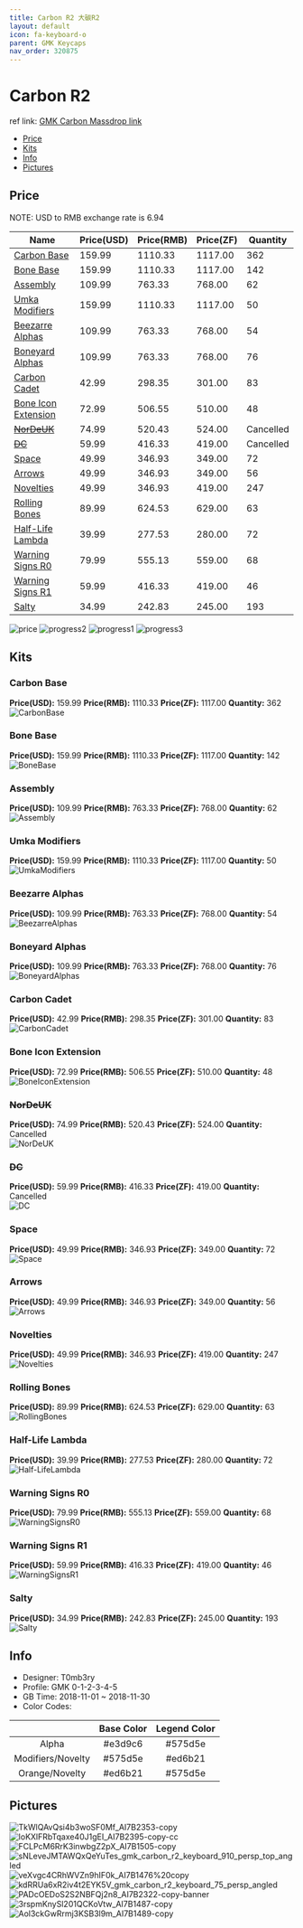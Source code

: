 ```yaml
---
title: Carbon R2 大碳R2
layout: default
icon: fa-keyboard-o
parent: GMK Keycaps
nav_order: 320875
---
```


# Carbon R2

ref link: [GMK Carbon Massdrop link](https://www.massdrop.com/buy/gmk-carbon-custom-keycap-set)

* [Price](#price)
* [Kits](#kits)
* [Info](#info)
* [Pictures](#pictures)

## Price

NOTE: USD to RMB exchange rate is 6.94

| Name          | Price(USD)    |  Price(RMB) |  Price(ZF) | Quantity |
| ------------- | ------------- |  ---------- |  --------- | -------- |
|[Carbon Base](#carbon-base)|159.99|1110.33|1117.00|362|
|[Bone Base](#bone-base)|159.99|1110.33|1117.00|142|
|[Assembly](#assembly)|109.99|763.33|768.00|62|
|[Umka Modifiers](#umka-modifiers)|159.99|1110.33|1117.00|50|
|[Beezarre Alphas](#beezarre-alphas)|109.99|763.33|768.00|54|
|[Boneyard Alphas](#boneyard-alphas)|109.99|763.33|768.00|76|
|[Carbon Cadet](#carbon-cadet)|42.99|298.35|301.00|83|
|[Bone Icon Extension](#bone-icon-extension)|72.99|506.55|510.00|48|
|[~~NorDeUK~~](#nordeuk)|74.99|520.43|524.00|Cancelled|
|[~~DC~~](#dc)|59.99|416.33|419.00|Cancelled|
|[Space](#space)|49.99|346.93|349.00|72|
|[Arrows](#arrows)|49.99|346.93|349.00|56|
|[Novelties](#novelties)|49.99|346.93|419.00|247|
|[Rolling Bones](#rolling-bones)|89.99|624.53|629.00|63|
|[Half-Life Lambda](#half-life-lambda)|39.99|277.53|280.00|72|
|[Warning Signs R0](#warning-signs-r0)|79.99|555.13|559.00|68|
|[Warning Signs R1](#warning-signs-r1)|59.99|416.33|419.00|46|
|[Salty](#salty)|34.99|242.83|245.00|193|

<img src="{{ 'assets/images/gmk-keycaps/carbonr2/price.jpg' | relative_url }}" alt="price" class="image featured">
<img src="{{ 'assets/images/gmk-keycaps/carbonr2/progress2.png' | relative_url }}" alt="progress2" class="image featured">
<img src="{{ 'assets/images/gmk-keycaps/carbonr2/progress1.png' | relative_url }}" alt="progress1" class="image featured">
<img src="{{ 'assets/images/gmk-keycaps/carbonr2/progress3.png' | relative_url }}" alt="progress3" class="image featured">

## Kits
### Carbon Base
**Price(USD):** 159.99  **Price(RMB):** 1110.33         **Price(ZF):** 1117.00          **Quantity:** 362
<img src="{{ 'assets/images/gmk-keycaps/carbonr2/kits_pics/carbonbase.jpg' | relative_url }}" alt="CarbonBase" class="image featured">

### Bone Base
**Price(USD):** 159.99  **Price(RMB):** 1110.33         **Price(ZF):** 1117.00          **Quantity:** 142
<img src="{{ 'assets/images/gmk-keycaps/carbonr2/kits_pics/bonebase.jpg' | relative_url }}" alt="BoneBase" class="image featured">

### Assembly
**Price(USD):** 109.99  **Price(RMB):** 763.33          **Price(ZF):** 768.00           **Quantity:** 62
<img src="{{ 'assets/images/gmk-keycaps/carbonr2/kits_pics/assembly.jpg' | relative_url }}" alt="Assembly" class="image featured">

### Umka Modifiers
**Price(USD):** 159.99  **Price(RMB):** 1110.33         **Price(ZF):** 1117.00          **Quantity:** 50 
<img src="{{ 'assets/images/gmk-keycaps/carbonr2/kits_pics/umkamodifiers.jpg' | relative_url }}" alt="UmkaModifiers" class="image featured">

### Beezarre Alphas
**Price(USD):** 109.99  **Price(RMB):** 763.33          **Price(ZF):** 768.00           **Quantity:** 54
<img src="{{ 'assets/images/gmk-keycaps/carbonr2/kits_pics/beezarrealphas.jpg' | relative_url }}" alt="BeezarreAlphas" class="image featured">

### Boneyard Alphas
**Price(USD):** 109.99  **Price(RMB):** 763.33          **Price(ZF):** 768.00           **Quantity:** 76
<img src="{{ 'assets/images/gmk-keycaps/carbonr2/kits_pics/boneyardalphas.jpg' | relative_url }}" alt="BoneyardAlphas" class="image featured">

### Carbon Cadet
**Price(USD):** 42.99   **Price(RMB):** 298.35          **Price(ZF):** 301.00           **Quantity:** 83
<img src="{{ 'assets/images/gmk-keycaps/carbonr2/kits_pics/carboncadet.jpg' | relative_url }}" alt="CarbonCadet" class="image featured">

### Bone Icon Extension
**Price(USD):** 72.99   **Price(RMB):** 506.55          **Price(ZF):** 510.00           **Quantity:** 48
<img src="{{ 'assets/images/gmk-keycaps/carbonr2/kits_pics/boneiconextension.jpg' | relative_url }}" alt="BoneIconExtension" class="image featured">

### ~~NorDeUK~~
**Price(USD):** 74.99   **Price(RMB):** 520.43          **Price(ZF):** 524.00           **Quantity:** Cancelled  
<img src="{{ 'assets/images/gmk-keycaps/carbonr2/kits_pics/nordeuk.png' | relative_url }}" alt="NorDeUK" class="image featured">

### ~~DC~~
**Price(USD):** 59.99   **Price(RMB):** 416.33          **Price(ZF):** 419.00           **Quantity:** Cancelled  
<img src="{{ 'assets/images/gmk-keycaps/carbonr2/kits_pics/dc.png' | relative_url }}" alt="DC" class="image featured">

### Space
**Price(USD):** 49.99   **Price(RMB):** 346.93          **Price(ZF):** 349.00           **Quantity:** 72
<img src="{{ 'assets/images/gmk-keycaps/carbonr2/kits_pics/space.jpg' | relative_url }}" alt="Space" class="image featured">

### Arrows
**Price(USD):** 49.99   **Price(RMB):** 346.93          **Price(ZF):** 349.00           **Quantity:** 56
<img src="{{ 'assets/images/gmk-keycaps/carbonr2/kits_pics/arrows.jpg' | relative_url }}" alt="Arrows" class="image featured">

### Novelties
**Price(USD):** 49.99   **Price(RMB):** 346.93          **Price(ZF):** 419.00           **Quantity:** 247
<img src="{{ 'assets/images/gmk-keycaps/carbonr2/kits_pics/novelties.jpg' | relative_url }}" alt="Novelties" class="image featured">

### Rolling Bones
**Price(USD):** 89.99   **Price(RMB):** 624.53          **Price(ZF):** 629.00           **Quantity:** 63
<img src="{{ 'assets/images/gmk-keycaps/carbonr2/kits_pics/rollingbones.jpg' | relative_url }}" alt="RollingBones" class="image featured">

### Half-Life Lambda
**Price(USD):** 39.99   **Price(RMB):** 277.53          **Price(ZF):** 280.00           **Quantity:** 72
<img src="{{ 'assets/images/gmk-keycaps/carbonr2/kits_pics/half-lifelambda.jpg' | relative_url }}" alt="Half-LifeLambda" class="image featured">

### Warning Signs R0
**Price(USD):** 79.99   **Price(RMB):** 555.13          **Price(ZF):** 559.00           **Quantity:** 68
<img src="{{ 'assets/images/gmk-keycaps/carbonr2/kits_pics/warningsignsr0.jpg' | relative_url }}" alt="WarningSignsR0" class="image featured">

### Warning Signs R1
**Price(USD):** 59.99   **Price(RMB):** 416.33          **Price(ZF):** 419.00           **Quantity:** 46
<img src="{{ 'assets/images/gmk-keycaps/carbonr2/kits_pics/warningsignsr1.jpg' | relative_url }}" alt="WarningSignsR1" class="image featured">

### Salty
**Price(USD):** 34.99   **Price(RMB):** 242.83          **Price(ZF):** 245.00           **Quantity:** 193
<img src="{{ 'assets/images/gmk-keycaps/carbonr2/kits_pics/salty.jpg' | relative_url }}" alt="Salty" class="image featured">

## Info
* Designer: T0mb3ry
* Profile: GMK 0-1-2-3-4-5
* GB Time: 2018-11-01 ~ 2018-11-30
* Color Codes: 

||Base Color      | Legend Color
| :-------------: | :-------------: | :------------:
|Alpha|#e3d9c6|#575d5e
|Modifiers/Novelty|#575d5e|#ed6b21
|Orange/Novelty|#ed6b21|#575d5e


## Pictures
<img src="{{ 'assets/images/gmk-keycaps/carbonr2/rendering_pics/TkWlQAvQsi4b3woSF0Mf_AI7B2353-copy.jpg' | relative_url }}" alt="TkWlQAvQsi4b3woSF0Mf_AI7B2353-copy" class="image featured">
<img src="{{ 'assets/images/gmk-keycaps/carbonr2/rendering_pics/IoKXlFRbTqaxe40J1gEI_AI7B2395-copy-cc.jpg' | relative_url }}" alt="IoKXlFRbTqaxe40J1gEI_AI7B2395-copy-cc" class="image featured">
<img src="{{ 'assets/images/gmk-keycaps/carbonr2/rendering_pics/FCLPcM6RrK3inwbgZ2pX_AI7B1505-copy.jpg' | relative_url }}" alt="FCLPcM6RrK3inwbgZ2pX_AI7B1505-copy" class="image featured">
<img src="{{ 'assets/images/gmk-keycaps/carbonr2/rendering_pics/sNLeveJMTAWQxQeYuTes_gmk_carbon_r2_keyboard_910_persp_top_angled.jpg' | relative_url }}" alt="sNLeveJMTAWQxQeYuTes_gmk_carbon_r2_keyboard_910_persp_top_angled" class="image featured">
<img src="{{ 'assets/images/gmk-keycaps/carbonr2/rendering_pics/veXvgc4CRhWVZn9hIF0k_AI7B1476%20copy.jpg' | relative_url }}" alt="veXvgc4CRhWVZn9hIF0k_AI7B1476%20copy" class="image featured">
<img src="{{ 'assets/images/gmk-keycaps/carbonr2/rendering_pics/kdRRUa6xR2iv4t2EYK5V_gmk_carbon_r2_keyboard_75_persp_angled.jpg' | relative_url }}" alt="kdRRUa6xR2iv4t2EYK5V_gmk_carbon_r2_keyboard_75_persp_angled" class="image featured">
<img src="{{ 'assets/images/gmk-keycaps/carbonr2/rendering_pics/PADcOEDoS2S2NBFQj2n8_AI7B2322-copy-banner.jpg' | relative_url }}" alt="PADcOEDoS2S2NBFQj2n8_AI7B2322-copy-banner" class="image featured">
<img src="{{ 'assets/images/gmk-keycaps/carbonr2/rendering_pics/3rspmKnySl201QCKoVtw_AI7B1487-copy.jpg' | relative_url }}" alt="3rspmKnySl201QCKoVtw_AI7B1487-copy" class="image featured">
<img src="{{ 'assets/images/gmk-keycaps/carbonr2/rendering_pics/Aol3ckGwRrmj3KSB3l9m_AI7B1489-copy.jpg' | relative_url }}" alt="Aol3ckGwRrmj3KSB3l9m_AI7B1489-copy" class="image featured">

